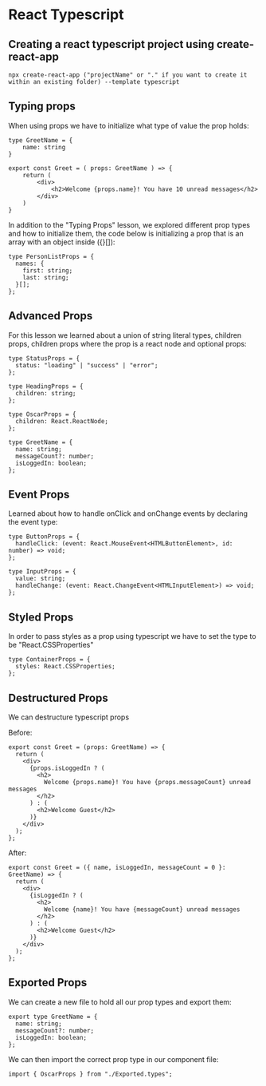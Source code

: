 # React Typescript

## Creating a react typescript project using create-react-app

```
npx create-react-app ("projectName" or "." if you want to create it within an existing folder) --template typescript
```

## Typing props

When using props we have to initialize what type of value the prop holds:

```
type GreetName = {
    name: string
}

export const Greet = ( props: GreetName ) => {
    return (
        <div>
            <h2>Welcome {props.name}! You have 10 unread messages</h2>
        </div>
    )
}
```

In addition to the "Typing Props" lesson, we explored different prop types and how to initialize them, the code below is initializing a prop that is an array with an object inside ({}[]):

```
type PersonListProps = {
  names: {
    first: string;
    last: string;
  }[];
};
```

## Advanced Props

For this lesson we learned about a union of string literal types, children props, children props where the prop is a react node and optional props:

```
type StatusProps = {
  status: "loading" | "success" | "error";
};
```

```
type HeadingProps = {
  children: string;
};
```

```
type OscarProps = {
  children: React.ReactNode;
};
```

```
type GreetName = {
  name: string;
  messageCount?: number;
  isLoggedIn: boolean;
};

```

## Event Props

Learned about how to handle onClick and onChange events by declaring the event type:

```
type ButtonProps = {
  handleClick: (event: React.MouseEvent<HTMLButtonElement>, id: number) => void;
};
```

```
type InputProps = {
  value: string;
  handleChange: (event: React.ChangeEvent<HTMLInputElement>) => void;
};
```

## Styled Props

In order to pass styles as a prop using typescript we have to set the type to be "React.CSSProperties"

```
type ContainerProps = {
  styles: React.CSSProperties;
};
```

## Destructured Props

We can destructure typescript props

Before:

```
export const Greet = (props: GreetName) => {
  return (
    <div>
      {props.isLoggedIn ? (
        <h2>
          Welcome {props.name}! You have {props.messageCount} unread messages
        </h2>
      ) : (
        <h2>Welcome Guest</h2>
      )}
    </div>
  );
};
```

After:

```
export const Greet = ({ name, isLoggedIn, messageCount = 0 }: GreetName) => {
  return (
    <div>
      {isLoggedIn ? (
        <h2>
          Welcome {name}! You have {messageCount} unread messages
        </h2>
      ) : (
        <h2>Welcome Guest</h2>
      )}
    </div>
  );
};
```

## Exported Props

We can create a new file to hold all our prop types and export them:

```
export type GreetName = {
  name: string;
  messageCount?: number;
  isLoggedIn: boolean;
};
```

We can then import the correct prop type in our component file:

```
import { OscarProps } from "./Exported.types";
```
